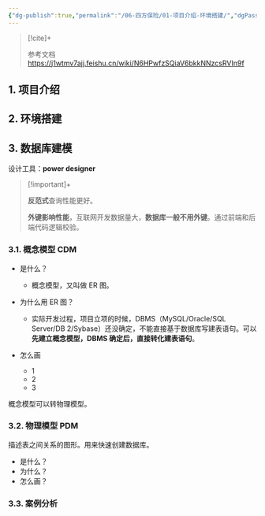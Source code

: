 ```yaml
---
{"dg-publish":true,"permalink":"/06-四方保险/01-项目介绍-环境搭建/","dgPassFrontmatter":true}
---
```



> [!cite]+ 
> 
> 参考文档 https://j1wtmv7ajj.feishu.cn/wiki/N6HPwfzSQiaV6bkkNNzcsRVIn9f 
 
## 1. 项目介绍

## 2. 环境搭建

## 3. 数据库建模

设计工具：**power designer**

> [!important]+ 
> 
> **反范式**查询性能更好。
> 
> **外键影响性能**，互联网开发数据量大，**数据库一般不用外键**。通过前端和后端代码逻辑校验。

### 3.1. 概念模型 CDM

- 是什么？
	- 概念模型，又叫做 ER 图。

- 为什么用 ER 图？
	- 实际开发过程，项目立项的时候，DBMS（MySQL/Oracle/SQL Server/DB 2/Sybase）还没确定，不能直接基于数据库写建表语句。可以**先建立概念模型，DBMS 确定后，直接转化建表语句**。
- 怎么画
	- 1
	- 2
	- 3


概念模型可以转物理模型。

### 3.2. 物理模型 PDM

描述表之间关系的图形。用来快速创建数据库。

- 是什么？
- 为什么？
- 怎么画？

### 3.3. 案例分析


